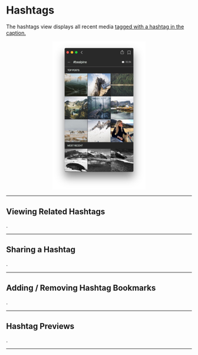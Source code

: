 # Hashtags

The hashtags view displays all recent media [tagged with a hashtag in the caption.](//views/upload.md#hashtags)

<p style="text-align: center; margin-top: 1em;"><img src="/views/assets/hashtag.png" width="50%" height="50%" /></p>

------

## Viewing Related Hashtags

.

-----

## Sharing a Hashtag

.

------

## Adding / Removing Hashtag Bookmarks

.

------

## Hashtag Previews

.

------